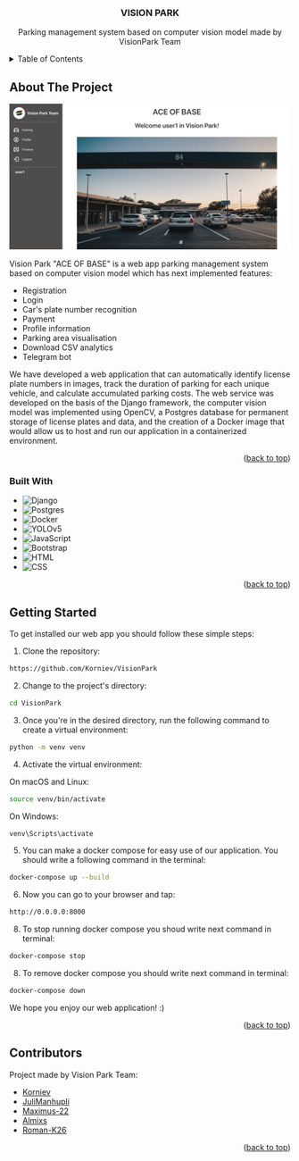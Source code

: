 <a name="readme-top"></a>
<br />
<div align="center">
  <h3 align="center">VISION PARK</h3>

  <p align="center">
    Parking management system based on computer vision model made by VisionPark Team
    <br />
  </p>
</div>

<!-- TABLE OF CONTENTS -->
<details>
  <summary>Table of Contents</summary>
  <ol>
    <li>
      <a href="#about-the-project">About The Project</a>
      <ul>
        <li><a href="#built-with">Built With</a></li>
      </ul>
    </li>
    <li>
      <a href="#getting-started">Getting Started</a>
    </li>
    <li><a href="#contributors">Contributors</a></li>
  </ol>
</details>

<!-- ABOUT THE PROJECT -->
## About The Project

![Product Name Screen Shot](https://github.com/Korniev/VisionPark/blob/main/vision_park/vision_park/static/img/main_screen.png)

Vision Park "ACE OF BASE" is a web app parking management system based on computer vision model which has next implemented features:
* Registration
* Login
* Car's plate number recognition
* Payment
* Profile information
* Parking area visualisation
* Download CSV analytics
* Telegram bot

We have developed a web application that can automatically identify license plate numbers in images, track the duration of parking for each unique vehicle, and calculate accumulated parking costs.
The web service was developed on the basis of the Django framework, the computer vision model was implemented using OpenCV, a Postgres database for permanent storage of license plates and data, and the creation of a Docker image that would allow us to host and run our application in a containerized environment.

<p align="right">(<a href="#readme-top">back to top</a>)</p>


### Built With


* ![Django](https://img.shields.io/badge/django-%23092E20.svg?style=for-the-badge&logo=django&logoColor=white)
* ![Postgres](https://img.shields.io/badge/postgres-%23316192.svg?style=for-the-badge&logo=postgresql&logoColor=white)
* ![Docker](https://img.shields.io/badge/docker-blue?style=for-the-badge&logo=docker&logoColor=white)
* ![YOLOv5](https://img.shields.io/badge/yolov5-orange?style=for-the-badge&logo=yolov5&logoColor=white)
* ![JavaScript](https://img.shields.io/badge/javascript-yellow?style=for-the-badge&logo=javascript&logoColor=white)
* ![Bootstrap](https://img.shields.io/badge/bootstrap-purple?style=for-the-badge&logo=bootstrap&logoColor=white)
* ![HTML](https://img.shields.io/badge/html-orange?style=for-the-badge&logo=html5&logoColor=white)
* ![CSS](https://img.shields.io/badge/css-purple?style=for-the-badge&logo=css3&logoColor=white)


<p align="right">(<a href="#readme-top">back to top</a>)</p>


<!-- GETTING STARTED -->
## Getting Started

To get installed our web app you should follow these simple steps:


1. Clone the repository:

```bash
https://github.com/Korniev/VisionPark
```
2. Change to the project's directory:
```bash
cd VisionPark
```

3. Once you're in the desired directory, run the following command to create a virtual environment:
```bash
python -m venv venv
```
4. Activate the virtual environment:

On macOS and Linux:

```bash
source venv/bin/activate
```
On Windows:
```bash
venv\Scripts\activate
```

5. You can make a docker compose for easy use of our application. You should write a following command in the terminal:

```bash
docker-compose up --build
```

6. Now you can go to your browser and tap:

```bash
http://0.0.0.0:8000
```

8. To stop running docker compose you shoud write next command in terminal:

```bash
docker-compose stop
```

8. To remove docker compose you should write next command in terminal:

```bash
docker-compose down
```

We hope you enjoy our web application! :)

<p align="right">(<a href="#readme-top">back to top</a>)</p>

<!-- CONTACT -->
## Contributors

Project made by Vision Park Team:
* [Korniev](https://github.com/Korniev)
* [JuliManhupli](https://github.com/JuliManhupli)
* [Maximus-22](https://github.com/Maximus-22)
* [Almixs](https://github.com/Almixs)
* [Roman-K26](https://github.com/Roman-K26)


<p align="right">(<a href="#readme-top">back to top</a>)</p>

